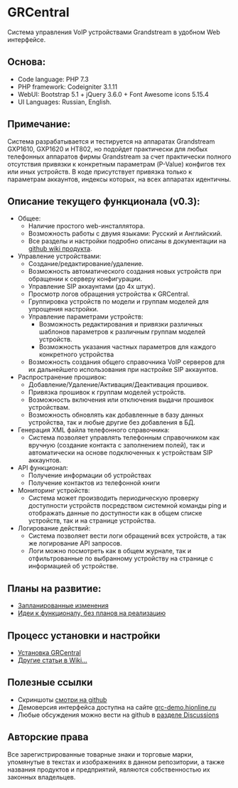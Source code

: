 # GRCentral
Система управления VoIP устройствами Grandstream в удобном Web интерфейсе.

## Основа:
* Code language: PHP 7.3
* PHP framework: Codeigniter 3.1.11
* WebUI: Bootstrap 5.1 + jQuery 3.6.0 + Font Awesome icons 5.15.4
* UI Languages: Russian, English.

## Примечание:
Система разрабатывается и тестируется на аппаратах Grandstream GXP1610, GXP1620 и HT802, но подойдет практически для любых телефонных аппаратов фирмы Grandstream за счет практически полного отсутствия привязки к конкретным параметрам (P-Value) конфигов тех или иных устройств. В коде присутствует привязка только к параметрам аккаунтов, индексы которых, на всех аппаратах идентичны.

## Описание текущего функционала (v0.3):
* Общее:
   * Наличие простого web-инсталлятора.
   * Возможность работы с двумя языками: Русский и Английский.
   * Все разделы и настройки подробно описаны в документации на [github wiki продукта](https://github.com/lumian/grcentral/wiki).
* Управление устройствами:
   * Создание/редактирование/удаление.
   * Возможность автоматического создания новых устройств при обращении к серверу конфигурации.
   * Управление SIP аккаунтами (до 4х штук).
   * Просмотр логов обращения устройства к GRCentral.
   * Группировка устройств по модели и группам моделей для упрощения настройки.
   * Управление параметрами устройств:
      * Возможность редактирования и привязки различных шаблонов параметров к различным группам моделей устройств.
      * Возможность указания частных параметров для каждого конкретного устройства
   * Возможность создания общего справочника VoIP серверов для их дальнейшего использования при настройке SIP аккаунтов.
* Распространение прошивок:
   * Добавление/Удаление/Активация/Деактивация прошивок.
   * Привязка прошивок к группам моделей устройств.
   * Возможность включения или отключения выдачи прошивок устройствам.
   * Возможность обновлять как добавленные в базу данных устройства, так и любые другие без добавления в БД.
* Генерация XML файла телефонного справочника:
   * Система позволяет управлять телефонным справочником как вручную (создание контакта с заполнением полей), так и автоматически на основе подключенных к устройствам SIP аккаунтов.
* API функционал:
   * Получение информации об устройствах
   * Получение контактов из телефонной книги
* Мониторинг устройств:
   * Система может производить периодическую проверку доступности устройств посредством системной команды ping и отображать данные по доступности как в общем списке устройств, так и на странице устройства.
* Логирование действий:
   * Система позволяет вести логи обращений всех устройств, а так же логирование API запросов.
   * Логи можно посмотреть как в общем журнале, так и отфильтрованные по выбранному устройству на странице с информацией об устройстве.

## Планы на развитие:
* [Запланированные изменения](https://github.com/lumian/grcentral/issues?q=is%3Aissue+is%3Aopen+label%3A%22Type%3A+Planned+improvement%22)
* [Идеи к функционалу, без планов на реализацию](https://github.com/lumian/grcentral/issues?q=is%3Aissue+is%3Aopen+label%3A%22Type%3A+Good+idea%22)

## Процесс установки и настройки
* [Установка GRCentral](https://github.com/lumian/grcentral/wiki/%D0%A3%D1%81%D1%82%D0%B0%D0%BD%D0%BE%D0%B2%D0%BA%D0%B0-GRCentral)
* [Другие статьи в Wiki...](https://github.com/lumian/grcentral/wiki/)

## Полезные ссылки
* Скриншоты [смотри на github](https://github.com/lumian/grcentral/tree/master/docs/screenshots/v.0.3)
* Демоверсия интерфейса доступна на сайте [grc-demo.hionline.ru](http://grc-demo.hionline.ru/)
* Любые обсуждения можно вести на github в [разделе Discussions](https://github.com/lumian/grcentral/discussions)

## Авторские права
Все зарегистрированные товарные знаки и торговые марки, упомянутые в текстах и изображениях в данном репозитории, а также названия продуктов и предприятий, являются собственностью их законных владельцев.
